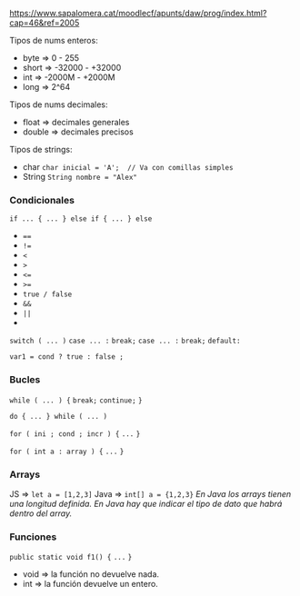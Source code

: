 https://www.sapalomera.cat/moodlecf/apunts/daw/prog/index.html?cap=46&ref=2005

Tipos de nums enteros:
- byte => 0 - 255
- short => -32000 - +32000
- int => -2000M - +2000M
- long => 2^64

Tipos de nums decimales:
- float => decimales generales
- double => decimales precisos

Tipos de strings:
- char 
  `char inicial = 'A';  // Va con comillas simples`
- String
  `String nombre = "Alex"`

### Condicionales
`if ... { ... } else if { ... } else`
- `==`
- `!=`
- `<`
- `>`
- `<=`
- `>=`
- `true / false`
- `&&` 
- `||`
- 
`switch ( ... )` 
`case ... :`
`break;`
`case ... :`
`break;`
`default:`

`var1 = cond ? true : false ;`

### Bucles
`while ( ... ) {`
`break;`
`continue;`
`}`

`do { ... } while ( ... )`

`for ( ini ; cond ; incr ) {`
`...`
`}`

`for ( int a : array ) {`
`...`
`}`

### Arrays
JS => `let a = [1,2,3]`
Java => `int[] a = {1,2,3}`
*En Java los arrays tienen una longitud definida.*
*En Java hay que indicar el tipo de dato que habrá dentro del array.*


### Funciones
`public static void f1() {`
`...` 
`}`

- void => la función no devuelve nada.
- int => la función devuelve un entero.

